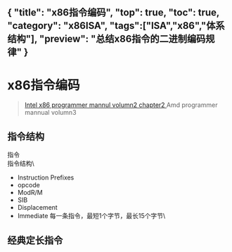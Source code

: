 {
"title": "x86指令编码",
"top": true,
"toc": true,
"category": "x86ISA",
"tags":["ISA","x86","体系结构"],
"preview": "总结x86指令的二进制编码规律"
}
---
# x86指令编码
> [Intel x86 programmer mannul volumn2 chapter2 ](http://www.intel.com/products/processor/manuals/)
> Amd programmer mannual volumn3

## 指令结构
指令\
指令结构\
* Instruction Prefixes
* opcode
* ModR/M
* SIB
* Displacement
* Immediate
每一条指令，最短1个字节，最长15个字节\
## 经典定长指令
